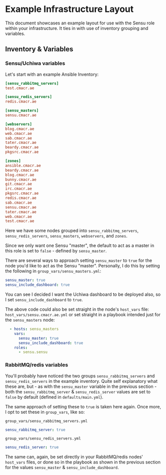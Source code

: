 # Example Infrastructure Layout

This document showcases an example layout for use with the Sensu role within your infrastructure.
It ties in with use of inventory grouping and variables.

## Inventory & Variables

### Sensu/Uchiwa variables
Let's start with an example Ansible Inventory:

``` ini
[sensu_rabbitmq_servers]
test.cmacr.ae

[sensu_redis_servers]
redis.cmacr.ae

[sensu_masters]
sensu.cmacr.ae

[webservers]
blog.cmacr.ae
web.cmacr.ae
sab.cmacr.ae
tater.cmacr.ae
beardy.cmacr.ae
pkgsrc.cmacr.ae

[zones]
ansible.cmacr.ae
beardy.cmacr.ae
blog.cmacr.ae
bunny.cmacr.ae
git.cmacr.ae
irc.cmacr.ae
pkgsrc.cmacr.ae
redis.cmacr.ae
sab.cmacr.ae
sensu.cmacr.ae
tater.cmacr.ae
web.cmacr.ae
test.cmacr.ae
```

Here we have some nodes grouped into `sensu_rabbitmq_servers`, `sensu_redis_servers`, `sensu_masters`, `webservers`, and `zones`.

Since we only want one Sensu "master", the default to act as a master in this role is set to `false` - defined by `sensu_master`.

There are several ways to approach setting `sensu_master` to `true` for the node you'd like to act as the Sensu "master".
Personally, I do this by setting the following in `group_vars/sensu_masters.yml`:
``` yaml
sensu_master: true
sensu_include_dashboard: true
```
You can see I decided I want the Uchiwa dashboard to be deployed also, so I set `sensu_include_dashboard` to `true`.

The above code could also be set straight in the node's `host_vars` file: `host_vars/sensu.cmacr.ae.yml` or set straight in a playbook intended just for the `sensu_masters` node:
``` yaml
  - hosts: sensu_masters
    vars:
	  sensu_master: true
	  sensu_include_dashboard: true
    roles:
	  - sensu.sensu
```

### RabbitMQ/redis variables
You'll probably have noticed the two groups `sensu_rabbitmq_servers` and `sensu_redis_servers` in the example inventory.
Quite self explanatory what these are, but - as with the `sensu_master` variable in the previous section - both the `sensu_rabbitmq_server` & `sensu_redis_server` values are set to `false` by default (defined in `defaults/main.yml`).

The same approach of setting these to `true` is taken here again.
Once more, I opt to set these in `group_vars`, like so:

`group_vars/sensu_rabbitmq_servers.yml`
``` yaml
sensu_rabbitmq_server: true
```

`group_vars/sensu_redis_servers.yml`
``` yaml
sensu_redis_server: true
```

The same can, again, be set directly in your RabbitMQ/redis nodes' `host_vars` files, or done so in the playbook as shown in the previous section for the values `sensu_master` & `sensu_include_dashboard`.
